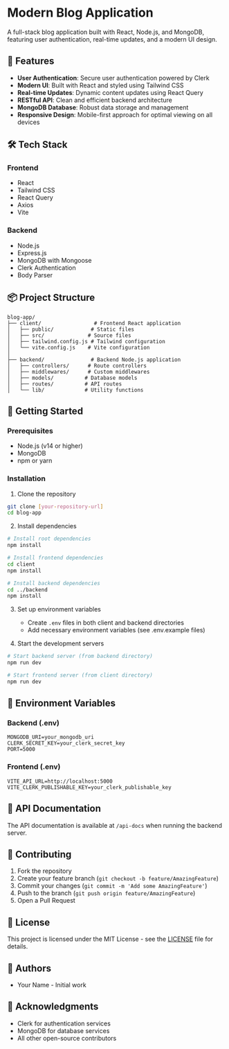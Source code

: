 # Modern Blog Application

A full-stack blog application built with React, Node.js, and MongoDB, featuring user authentication, real-time updates, and a modern UI design.

## 🚀 Features

- **User Authentication**: Secure user authentication powered by Clerk
- **Modern UI**: Built with React and styled using Tailwind CSS
- **Real-time Updates**: Dynamic content updates using React Query
- **RESTful API**: Clean and efficient backend architecture
- **MongoDB Database**: Robust data storage and management
- **Responsive Design**: Mobile-first approach for optimal viewing on all devices

## 🛠️ Tech Stack

### Frontend
- React
- Tailwind CSS
- React Query
- Axios
- Vite

### Backend
- Node.js
- Express.js
- MongoDB with Mongoose
- Clerk Authentication
- Body Parser

## 📦 Project Structure

```
blog-app/
├── client/                 # Frontend React application
│   ├── public/            # Static files
│   ├── src/              # Source files
│   ├── tailwind.config.js # Tailwind configuration
│   └── vite.config.js    # Vite configuration
│
├── backend/               # Backend Node.js application
│   ├── controllers/      # Route controllers
│   ├── middlewares/      # Custom middlewares
│   ├── models/          # Database models
│   ├── routes/          # API routes
│   └── lib/             # Utility functions
```

## 🚀 Getting Started

### Prerequisites

- Node.js (v14 or higher)
- MongoDB
- npm or yarn

### Installation

1. Clone the repository
```bash
git clone [your-repository-url]
cd blog-app
```

2. Install dependencies
```bash
# Install root dependencies
npm install

# Install frontend dependencies
cd client
npm install

# Install backend dependencies
cd ../backend
npm install
```

3. Set up environment variables
   - Create `.env` files in both client and backend directories
   - Add necessary environment variables (see .env.example files)

4. Start the development servers
```bash
# Start backend server (from backend directory)
npm run dev

# Start frontend server (from client directory)
npm run dev
```

## 🔧 Environment Variables

### Backend (.env)
```
MONGODB_URI=your_mongodb_uri
CLERK_SECRET_KEY=your_clerk_secret_key
PORT=5000
```

### Frontend (.env)
```
VITE_API_URL=http://localhost:5000
VITE_CLERK_PUBLISHABLE_KEY=your_clerk_publishable_key
```

## 📝 API Documentation

The API documentation is available at `/api-docs` when running the backend server.

## 🤝 Contributing

1. Fork the repository
2. Create your feature branch (`git checkout -b feature/AmazingFeature`)
3. Commit your changes (`git commit -m 'Add some AmazingFeature'`)
4. Push to the branch (`git push origin feature/AmazingFeature`)
5. Open a Pull Request

## 📄 License

This project is licensed under the MIT License - see the [LICENSE](LICENSE) file for details.

## 👥 Authors

- Your Name - Initial work

## 🙏 Acknowledgments

- Clerk for authentication services
- MongoDB for database services
- All other open-source contributors 